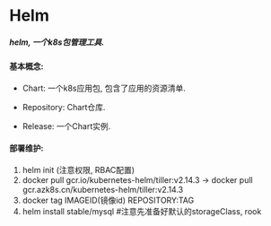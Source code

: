 # Helm

##### helm, 一个k8s包管理工具.

#### 基本概念:

- Chart: 一个k8s应用包, 包含了应用的资源清单.

- Repository: Chart仓库.

- Release: 一个Chart实例.



#### 部署维护:

1. helm init (注意权限, RBAC配置)
2. docker pull gcr.io/kubernetes-helm/tiller:v2.14.3 -> docker pull gcr.azk8s.cn/kubernetes-helm/tiller:v2.14.3
3. docker tag IMAGEID(镜像id) REPOSITORY:TAG
4. helm install stable/mysql #注意先准备好默认的storageClass, rook

